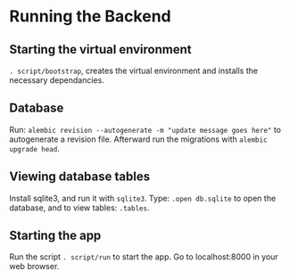 # Running the Backend

## Starting the virtual environment

```. script/bootstrap```, creates the virtual environment and installs the necessary dependancies.

## Database

 Run: ```alembic revision --autogenerate -m "update message goes here"``` to autogenerate a revision file. Afterward run the migrations with ```alembic upgrade head```.

## Viewing database tables

Install sqlite3, and run it with ```sqlite3```. Type: ```.open db.sqlite``` to open the database, and to view tables: ```.tables```.

## Starting the app

Run the script ```. script/run``` to start the app. Go to localhost:8000 in your web browser.